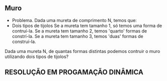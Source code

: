 ## Muro
 - Problema.
 Dada uma mureta de comprimento N, temos que:
 - Dois tipos de tijolos 
Se a mureta tem tamanho 1, só temos uma forma de contruí-la.
Se a mureta tem tamanho 2, temos 'quarto' formas de constrí-la.
Se a mureta tem tamanho 3, temos 'duas' formas de construí-la.

Dada uma mureta N, de quantas formas distintas podemos contruir o muro utilizando dois tipos de tijolos?


## RESOLUÇÃO EM PROGAMAÇÃO DINÂMICA



